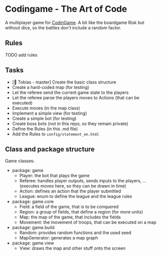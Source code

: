 # Codingame - The Art of Code

A multiplayer game for [CodinGame](https://www.codingame.com). A bit like the boardgame Risk but without dice, so the battles don't include a random factor.

## Rules

TODO add rules

## Tasks

- [:hammer: Tobias - master] Create the basic class structure
- Create a hard-coded map (for testing)
- Let the referee send the current game state to the players
- Let the referee parse the players moves to Actions (that can be executed)
- Execute moves (in the map class)
- Implement a simple view (for testing)
- Create a simple bot (for testing)
- Create boss bots (not in this repo, so they remain private)
- Define the Rules (in this .md file)
- Add the Rules to `config/statement_en.html`

## Class and package structure

Game classes:
- package: game
  - Player: the bot that plays the game
  - Referee: handles player outputs, sends inputs to the players, ... (executes moves here, so they can be drawn in time)
  - Action: defines an action that the player submitted
  - League: enum to define the league and the league rules
- package: game.core
  - Field: a field of the game, that is to be conquered
  - Region: a group of fields, that define a region (for more units)
  - Map: the map of the game, that includes the fields
  - Movement: the movement of troops, that can be executed on a map
- package: game.build
  - Random: provides random functions and the used seed
  - MapGenerator: generates a map graph
- package: game.view
  - View: draws the map and other stuff onto the screen
